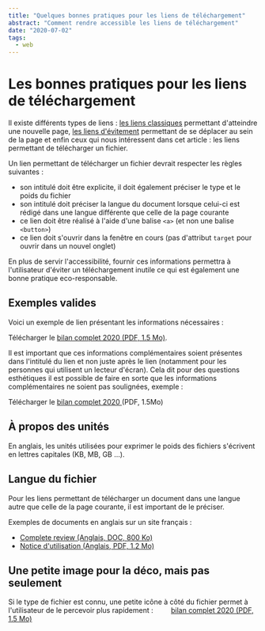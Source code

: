 ```yaml
---
title: "Quelques bonnes pratiques pour les liens de téléchargement"
abstract: "Comment rendre accessible les liens de téléchargement"
date: "2020-07-02"
tags:
  - web
---
```


# Les bonnes pratiques pour les liens de téléchargement

Il existe différents types de liens : [les liens classiques](/fr/web/developper/navigation-generale) permettant d'atteindre une nouvelle page, [les liens d'évitement](/fr/articles/liens-evitement) permettant de se déplacer au sein de la page et enfin ceux qui nous intéressent dans cet article : les liens permettant de télécharger un fichier.

Un lien permettant de télécharger un fichier devrait respecter les règles suivantes :

- son intitulé doit être explicite, il doit également préciser le type et le poids du fichier
- son intitulé doit préciser la langue du document lorsque celui-ci est rédigé dans une langue différente que celle de la page courante
- ce lien doit être réalisé à l'aide d'une balise `<a>` (et non une balise `<button>`)
- ce lien doit s'ouvrir dans la fenêtre en cours (pas d'attribut `target` pour ouvrir dans un nouvel onglet)

En plus de servir l'accessibilité, fournir ces informations permettra à l'utilisateur d'éviter un téléchargement inutile ce qui est également une bonne pratique eco-responsable.

## Exemples valides

Voici un exemple de lien présentant les informations nécessaires :  
  
Télécharger le <a href="#">bilan complet 2020 (PDF, 1.5 Mo)</a>.

Il est important que ces informations complémentaires soient présentes dans l'intitulé du lien et non juste après le lien (notamment pour les personnes qui utilisent un lecteur d'écran). Cela dit pour des questions esthétiques il est possible de faire en sorte que les informations complémentaires ne soient pas soulignées, exemple :  
  
Télécharger le <a href="#" style="text-decoration: none"><span style="text-decoration: underline">bilan complet 2020 </span>(PDF, 1.5Mo)</a>

## À propos des unités

En anglais, les unités utilisées pour exprimer le poids des fichiers s'écrivent en lettres capitales (KB, MB, GB ...).

## Langue du fichier

Pour les liens permettant de télécharger un document dans une langue autre que celle de la page courante, il est important de le préciser.  

Exemples de documents en anglais sur un site français :
- <a href="#"><span lang="en">Complete review</span> (Anglais, DOC, 800 Ko)</a>
- <a href="#"><span>Notice d'utilisation</span> (Anglais, PDF, 1.2 Mo)</a>

## Une petite image pour la déco, mais pas seulement

Si le type de fichier est connu, une petite icône à côté du fichier permet à l'utilisateur de le percevoir plus rapidement :
<a style="background-image: url(/images/icons/pdf-icon.svg); background-size: contain; background-repeat: no-repeat; padding-left: 2rem;" href="#">bilan complet 2020 (PDF, 1.5 Mo)</a>
